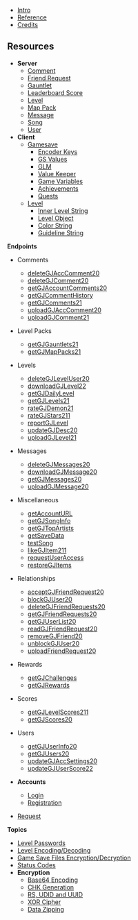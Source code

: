 <!-- docs/_sidebar.md -->

- [Intro](/)
- [Reference](/reference.md)
- [Credits](/CREDITS.md)

**Resources**
-----

- **Server**
  - [Comment](/resources/server/comment.md)
  - [Friend Request](/resources/server/friendrequest.md)
  - [Gauntlet](/resources/server/gauntlet.md)
  - [Leaderboard Score](/resources/server/leaderboardscore.md)
  - [Level](/resources/server/level.md)
  - [Map Pack](/resources/server/mappack.md)
  - [Message](/resources/server/message.md)
  - [Song](/resources/server/song.md)
  - [User](/resources/server/user.md)
- **Client**
  - [Gamesave](/resources/client/gamesave.md)
    - [Encoder Keys](resources/client/gamesave/kCEK.md)
    - [GS Values](/resources/client/gamesave/GS_Value.md)
    - [GLM](/resources/client/gamesave/GLM.md)
    - [Value Keeper](/resources/client/gamesave/valueKeeper.md)
    - [Game Variables](/resources/client/gamesave/gv.md)
    - [Achievements](/resources/client/gamesave/achievement.md)
    - [Quests](/resources/client/gamesave/quests.md)
  - [Level](/resources/client/level.md)
    - [Inner Level String](/resources/client/level-components/inner-level-string.md)
    - [Level Object](/resources/client/level-components/level-object.md)
    - [Color String](/resources/client/level-components/color-string.md)
    - [Guideline String](/resources/client/level-components/guideline-string.md)

**Endpoints**
  - Comments
    - [deleteGJAccComment20](/endpoints/deleteGJAccComment20.md)
    - [deleteGJComment20](/endpoints/deleteGJComment20.md)
    - [getGJAccountComments20](/endpoints/getGJAccountComments20.md)
    - [getGJCommentHistory](/endpoints/getGJCommentHistory.md)
    - [getGJComments21](/endpoints/getGJComments21.md)
    - [uploadGJAccComment20](/endpoints/uploadGJAccComment20.md)
    - [uploadGJComment21](/endpoints/uploadGJComment21.md)
  - Level Packs
    - [getGJGauntlets21](/endpoints/getGJGauntlets21.md)
    - [getGJMapPacks21](/endpoints/getGJMapPacks21.md)
  - Levels
    - [deleteGJLevelUser20](/endpoints/deleteGJLevelUser20.md)
    - [downloadGJLevel22](/endpoints/downloadGJLevel22.md)
    - [getGJDailyLevel](/endpoints/getGJDailyLevel.md)
    - [getGJLevels21](/endpoints/getGJLevels21.md)
    - [rateGJDemon21](/endpoints/rateGJDemon21.md)
    - [rateGJStars211](/endpoints/rateGJStars211.md)
    - [reportGJLevel](/endpoints/reportGJLevel.md)
    - [updateGJDesc20](/endpoints/updateGJDesc20.md)
    - [uploadGJLevel21](/endpoints/uploadGJLevel21.md)
  - Messages
    - [deleteGJMessages20](/endpoints/deleteGJMessages20.md)
    - [downloadGJMessage20](/endpoints/downloadGJMessageo20.md)
    - [getGJMessages20](/endpoints/getGJMessages20.md)
    - [uploadGJMessage20](/endpoints/uploadGJMessage20.md)
  - Miscellaneous
    - [getAccountURL](/endpoints/getAccountURL.md)
    - [getGJSongInfo](/endpoints/getGJSongInfo.md)
    - [getGJTopArtists](/endpoints/getGJTopArtists.md)
    - [getSaveData](/endpoints/getSaveData.md)
    - [testSong](/endpoints/testSong.md)
    - [likeGJItem211](/endpoints/likeGJItem211.md)
    - [requestUserAccess](/endpoints/requestUserAccess.md)
    - [restoreGJItems](/endpoints/restoreGJItems.md)
  - Relationships
    - [acceptGJFriendRequest20](/endpoints/acceptGJFriendRequest20.md)
    - [blockGJUser20](/endpoints/blockGJUser20.md)
    - [deleteGJFriendRequests20](/endpoints/deleteGJFriendRequests20.md)
    - [getGJFriendRequests20](/endpoints/getGJFriendRequests20.md)
    - [getGJUserList20](/endpoints/getGJUserList20.md)
    - [readGJFriendRequest20](/endpoints/readGJFriendRequest20.md)
    - [removeGJFriend20](/endpoints/removeGJFriend20.md)
    - [unblockGJUser20](/endpoints/unblockGJUser20.md)
    - [uploadFriendRequest20](/endpoints/uploadFriendRequest20.md)
  - Rewards
    - [getGJChallenges](/endpoints/getGJChallenges.md)
    - [getGJRewards](/endpoints/getGJRewards.md)
  - Scores
    - [getGJLevelScores211](/endpoints/getGJLevelScores211.md)
    - [getGJScores20](/endpoints/getGJScores20.md)
  - Users
    - [getGJUserInfo20](/endpoints/getGJUserInfo20.md)
    - [getGJUsers20](/endpoints/getGJUsers20.md)
    - [updateGJAccSettings20](/endpoints/updateGJAccSettings20.md)
    - [updateGJUserScore22](/endpoints/updateGJUserScore22.md)

- **Accounts**
  - [Login](/endpoints/accounts/loginGJAccount.md)
  - [Registration](/endpoints/accounts/registerGJAccount.md)

- [Request](/endpoints/request.md)

**Topics**

- [Level Passwords](/topics/level_passwords.md)
- [Level Encoding/Decoding](/topics/levelstring_encoding_decoding.md)
- [Game Save Files Encryption/Decryption](/topics/localfiles_encrypt_decrypt.md)
- [Status Codes](/topics/status_codes.md)
- **Encryption**
  - [Base64 Encoding](topics/encryption/base64.md)
  - [CHK Generation](topics/encryption/chk.md)
  - [RS, UDID and UUID](topics/encryption/id.md)
  - [XOR Cipher](topics/encryption/xor.md)
  - [Data Zipping](topics/encryption/zip.md)
